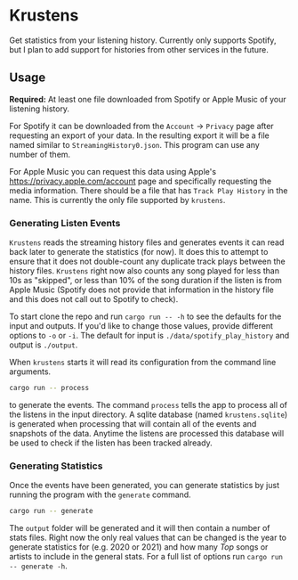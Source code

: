 # Krustens

Get statistics from your listening history. Currently only supports Spotify, but I plan to add support for histories from other services in the future.

## Usage
**Required:** At least one file downloaded from Spotify or Apple Music of your listening history.

For Spotify it can be downloaded from the `Account` -> `Privacy` page after requesting an export of your data. In the resulting export it will be a file named similar to `StreamingHistory0.json`. This program can use any number of them.

For Apple Music you can request this data using Apple's https://privacy.apple.com/account page and specifically requesting the media information. There should be a file that has `Track Play History` in the name. This is currently the only file supported by `krustens`.

### Generating Listen Events
`Krustens` reads the streaming history files and generates events it can read back later to generate the statistics (for now). It does this to attempt to ensure that it does not double-count any duplicate track plays between the history files. `Krustens` right now also counts any song played for less than 10s as "skipped", or less than 10% of the song duration if the listen is from Apple Music (Spotify does not provide that information in the history file and this does not call out to Spotify to check).

To start clone the repo and run `cargo run -- -h` to see the defaults for the input and outputs. If you'd like to change those values, provide different options to `-o` or `-i`. The default for input is `./data/spotify_play_history` and output is `./output`.

When `krustens` starts it will read its configuration from the command line arguments.
```bash
cargo run -- process
```
to generate the events. The command `process` tells the app to process all of the listens in the input directory. A sqlite database (named `krustens.sqlite`) is generated when processing that will contain all of the events and snapshots of the data. Anytime the listens are processed this database will be used to check if the listen has been tracked already.

### Generating Statistics
Once the events have been generated, you can generate statistics by just running the program with the `generate` command.
```bash
cargo run -- generate
```
The `output` folder will be generated and it will then contain a number of stats files. Right now the only real values that can be changed is the year to generate statistics for (e.g. 2020 or 2021) and how many _Top_ songs or artists to include in the general stats. For a full list of options run `cargo run -- generate -h`.
